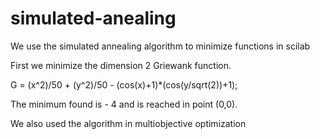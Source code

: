# simulated-anealing
We use the simulated annealing algorithm to minimize functions  in scilab

First we minimize the dimension 2 Griewank function.

G = (x^2)/50 + (y^2)/50 - (cos(x)+1)*(cos(y/sqrt(2))+1);

The minimum found is - 4 and is reached in point (0,0).

We also used the algorithm in multiobjective optimization
